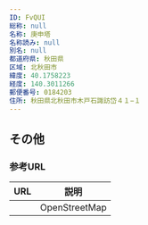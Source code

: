 ```yaml
---
ID: FvQUI
総称: null
名称: 庚申塔
名称読み: null
別名: null
都道府県: 秋田県
区域: 北秋田市
緯度: 40.1758223
経度: 140.3011266
郵便番号: 0184203
住所: 秋田県北秋田市木戸石諏訪岱４１−１
---
```


## その他

### 参考URL

| URL | 説明          |
| --- | ------------- |
|     | OpenStreetMap |

